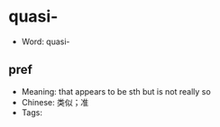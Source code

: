 # quasi-

- Word: quasi-

## pref

- Meaning: that appears to be sth but is not really so
- Chinese: 类似；准
- Tags: 

